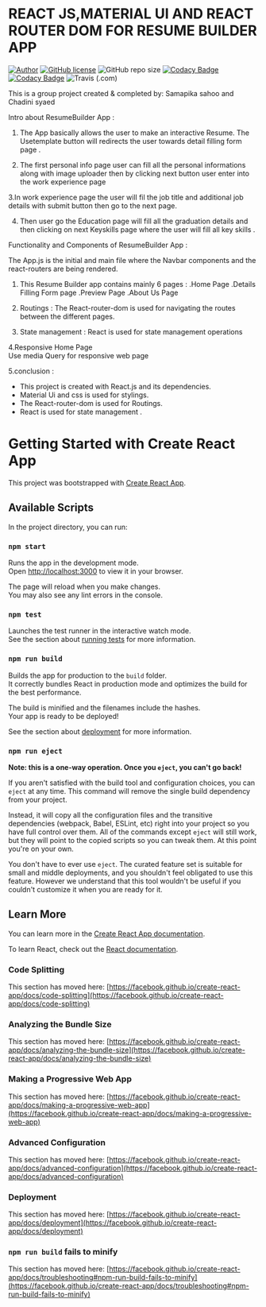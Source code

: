 # REACT JS,MATERIAL UI AND REACT ROUTER DOM FOR RESUME BUILDER APP

[![Author](http://img.shields.io/badge/author-@samapikasahoo-blue.svg)](https://www.linkedin.com/in/samapika-sahoo/) [![GitHub license](https://img.shields.io/github/license/samapikasahoo/rest-api-nodejs-mongodb.svg)](https://github.com/samapikasahoo/rest-api-nodejs-mongodb/blob/master/LICENSE) ![GitHub repo size](https://img.shields.io/github/repo-size/samapikasahoo/rest-api-nodejs-mongodb) [![Codacy Badge](https://api.codacy.com/project/badge/Coverage/b3eb80984adc4671988ffb22d6ad83df)](https://www.codacy.com/manual/samapikasahoo/rest-api-nodejs-mongodb?utm_source=github.com&utm_medium=referral&utm_content=maitraysuthar/rest-api-nodejs-mongodb&utm_campaign=Badge_Coverage) [![Codacy Badge](https://api.codacy.com/project/badge/Grade/b3eb80984adc4671988ffb22d6ad83df)](https://www.codacy.com/manual/samapikasahoo/rest-api-nodejs-mongodb?utm_source=github.com&utm_medium=referral&utm_content=samapikasahoo/rest-api-nodejs-mongodb&utm_campaign=Badge_Grade) ![Travis (.com)](https://img.shields.io/travis/com/samapikasahoo/rest-api-nodejs-mongodb)

This is a group project created & completed by:
Samapika sahoo and 
Chadini syaed


Intro about ResumeBuilder App :

1.  The App basically allows the user to make an interactive Resume. The  Usetemplate button will redirects the user towards detail filling form page . 

2. The first personal info page user can fill all the personal informations along with image uploader  then by clicking next button user  enter into the work experience page

3.In work experience page the user will fil the job title and additional job details with submit button then go to the next page.


4. Then user go the Education page will fill all the graduation details and then clicking on next Keyskills page where the user will fill all key skills .

Functionality and Components of ResumeBuilder App :

The App.js is the initial and main file where the Navbar components and the react-routers are being rendered.

1. This Resume Builder app contains mainly 6 pages :
  .Home Page
  .Details Filling Form page
  .Preview Page
  .About Us Page

2. Routings :
    The React-router-dom is used for navigating the routes between the different pages.

3. State management :
     React is used for state management operations
     
 4.Responsive Home Page  
 Use media Query for responsive web page
     
5.conclusion :
 * This project is created with React.js and its dependencies.
 * Material Ui and css is used for stylings.
 * The React-router-dom is used for Routings.
 * React is used for state management .
 







# Getting Started with Create React App

This project was bootstrapped with [Create React App](https://github.com/facebook/create-react-app).

## Available Scripts

In the project directory, you can run:

### `npm start`

Runs the app in the development mode.\
Open [http://localhost:3000](http://localhost:3000) to view it in your browser.

The page will reload when you make changes.\
You may also see any lint errors in the console.

### `npm test`

Launches the test runner in the interactive watch mode.\
See the section about [running tests](https://facebook.github.io/create-react-app/docs/running-tests) for more information.

### `npm run build`

Builds the app for production to the `build` folder.\
It correctly bundles React in production mode and optimizes the build for the best performance.

The build is minified and the filenames include the hashes.\
Your app is ready to be deployed!

See the section about [deployment](https://facebook.github.io/create-react-app/docs/deployment) for more information.

### `npm run eject`

**Note: this is a one-way operation. Once you `eject`, you can't go back!**

If you aren't satisfied with the build tool and configuration choices, you can `eject` at any time. This command will remove the single build dependency from your project.

Instead, it will copy all the configuration files and the transitive dependencies (webpack, Babel, ESLint, etc) right into your project so you have full control over them. All of the commands except `eject` will still work, but they will point to the copied scripts so you can tweak them. At this point you're on your own.

You don't have to ever use `eject`. The curated feature set is suitable for small and middle deployments, and you shouldn't feel obligated to use this feature. However we understand that this tool wouldn't be useful if you couldn't customize it when you are ready for it.

## Learn More

You can learn more in the [Create React App documentation](https://facebook.github.io/create-react-app/docs/getting-started).

To learn React, check out the [React documentation](https://reactjs.org/).

### Code Splitting

This section has moved here: [https://facebook.github.io/create-react-app/docs/code-splitting](https://facebook.github.io/create-react-app/docs/code-splitting)

### Analyzing the Bundle Size

This section has moved here: [https://facebook.github.io/create-react-app/docs/analyzing-the-bundle-size](https://facebook.github.io/create-react-app/docs/analyzing-the-bundle-size)

### Making a Progressive Web App

This section has moved here: [https://facebook.github.io/create-react-app/docs/making-a-progressive-web-app](https://facebook.github.io/create-react-app/docs/making-a-progressive-web-app)

### Advanced Configuration

This section has moved here: [https://facebook.github.io/create-react-app/docs/advanced-configuration](https://facebook.github.io/create-react-app/docs/advanced-configuration)

### Deployment

This section has moved here: [https://facebook.github.io/create-react-app/docs/deployment](https://facebook.github.io/create-react-app/docs/deployment)

### `npm run build` fails to minify

This section has moved here: [https://facebook.github.io/create-react-app/docs/troubleshooting#npm-run-build-fails-to-minify](https://facebook.github.io/create-react-app/docs/troubleshooting#npm-run-build-fails-to-minify)
